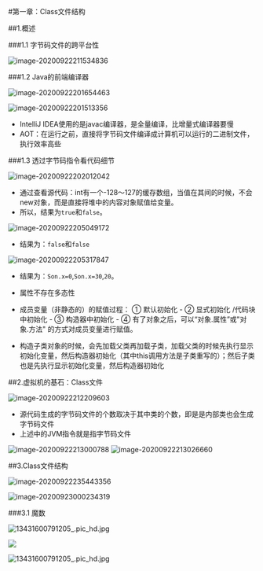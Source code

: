 #第一章：Class文件结构

##1.概述

###1.1 字节码文件的跨平台性

![image-20200922211534836](2.中篇-字节码与类的加载篇.assets/image-20200922211534836.png)





###1.2 Java的前端编译器

![image-20200922201654463](2.中篇-字节码与类的加载篇.assets/image-20200922201654463.png)



![image-20200922201513356](2.中篇-字节码与类的加载篇.assets/image-20200922201513356.png)

- IntelliJ IDEA使用的是javac编译器，是全量编译，比增量式编译器要慢
- AOT：在运行之前，直接将字节码文件编译成计算机可以运行的二进制文件，执行效率高些







###1.3 透过字节码指令看代码细节

![image-20200922202012042](2.中篇-字节码与类的加载篇.assets/image-20200922202012042.png)

- 通过查看源代码：int有一个-128～127的缓存数组，当值在其间的时候，不会new对象，而是直接将堆中的内容对象赋值给变量。
- 所以，结果为`true`和`false`。

![image-20200922205049172](2.中篇-字节码与类的加载篇.assets/image-20200922205049172.png)

- 结果为：`false`和`false`

![image-20200922205317847](2.中篇-字节码与类的加载篇.assets/image-20200922205317847.png)

- 结果为：`Son.x=0`,`Son.x=30`,`20`。
- 属性不存在多态性

- 成员变量（非静态的）的赋值过程： ① 默认初始化 - ② 显式初始化 /代码块中初始化 - ③ 构造器中初始化 - ④ 有了对象之后，可以“对象.属性”或"对象.方法"
   的方式对成员变量进行赋值。
- 构造子类对象的时候，会先加载父类再加载子类，加载父类的时候先执行显示初始化变量，然后构造器初始化（其中this调用方法是子类重写的）；然后子类也是先执行显示初始化变量，然后构造器初始化





##2.虚拟机的基石：Class文件

![image-20200922212209603](2.中篇-字节码与类的加载篇.assets/image-20200922212209603.png)

- 源代码生成的字节码文件的个数取决于其中类的个数，即是是内部类也会生成字节码文件
- 上述中的JVM指令就是指字节码文件

![image-20200922213000788](2.中篇-字节码与类的加载篇.assets/image-20200922213000788.png) ![image-20200922213026660](2.中篇-字节码与类的加载篇.assets/image-20200922213026660.png)



##3.Class文件结构

![image-20200922235443356](2.中篇-字节码与类的加载篇.assets/image-20200922235443356.png)

![image-20200923000234319](2.中篇-字节码与类的加载篇.assets/image-20200923000234319.png)

###3.1 魔数



![13431600791205_.pic_hd.jpg](2.中篇-字节码与类的加载篇.assets/c02113bfgy1gizwdv3mopj21840m8gx2.jpg)





<img src="http://ww1.sinaimg.cn/large/c02113bfgy1gizwdv3mopj21840m8gx2.jpg"/>





![13431600791205_.pic_hd.jpg](2.中篇-字节码与类的加载篇.assets/c02113bfgy1gizwdv3mopj21840m8gx2-20200923003706208.jpg)